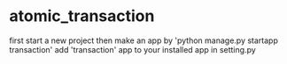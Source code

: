 # atomic_transaction
first start a new project
then make an app by 'python manage.py startapp transaction'
add 'transaction' app to your installed app in setting.py
